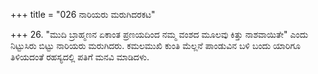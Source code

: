 +++
title = "026 ನಾರಿಯರು ಮರುಗಿದರಕಟ"

+++
26. "ಮುದಿ ಬ್ರಾಹ್ಮಣನ ಏಕಾಂತ ಪ್ರಣಯದಿಂದ ನಮ್ಮ ವಂಶದ ಮೂಲವು ಕಿತ್ತು ನಾಶವಾಯಿತೇ" ಎಂದು ನಿಟ್ಟುಸಿರು ಬಿಟ್ಟು ನಾರಿಯರು ಮರುಗಿದರು. ಕಮಲಮುಖಿ ಕುಂತಿ ಮೆಲ್ಲನೆ ಪಾಂಡುವಿನ ಬಳಿ ಬಂದು ಯಾರಿಗೂ ತಿಳಿಯದಂತೆ ರಹಸ್ಯದಲ್ಲಿ ಪತಿಗೆ ಮನವಿ ಮಾಡಿದಳು.